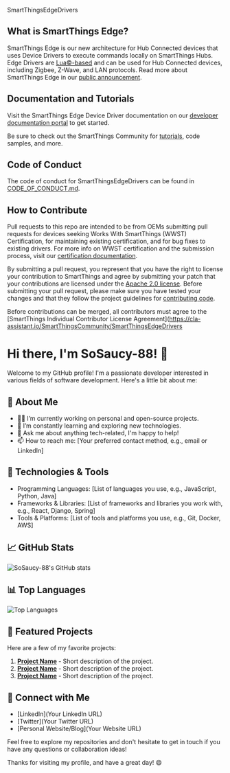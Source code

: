 SmartThingsEdgeDrivers

## What is SmartThings Edge?

SmartThings Edge is our new architecture for Hub Connected devices that uses Device Drivers to execute commands locally on SmartThings Hubs. Edge Drivers are [Lua©-based](https://www.lua.org/) and can be used for Hub Connected devices, including Zigbee, Z-Wave, and LAN protocols. Read more about SmartThings Edge in our [public announcement](https://developer.samsung.com/smartthings/blog/en-us/2021/08/19/new-smartthings-edge-for-devices-and-automations?mc_cid=aac4089a1b&mc_eid=c15e37816a).

## Documentation and Tutorials

Visit the SmartThings Edge Device Driver documentation on our [developer documentation portal](https://developer.smartthings.com/docs/devices/hub-connected/get-started) to get started.

Be sure to check out the SmartThings Community for [tutorials](https://community.smartthings.com/c/developer-programs/tutorials/103), code samples, and more.

## Code of Conduct

The code of conduct for SmartThingsEdgeDrivers can be found in
[CODE_OF_CONDUCT.md](CODE_OF_CONDUCT.md).

## How to Contribute

Pull requests to this repo are intended to be from OEMs submitting pull requests for devices seeking Works With SmartThings (WWST) Certification, for maintaining existing certification, and for bug fixes to existing drivers. For more info on WWST certification and the submission process, visit our [certification documentation](https://developer.smartthings.com/docs/devices/hub-connected/certify-your-device).

By submitting a pull request, you represent that you have the right to
license your contribution to SmartThings and agree by submitting your patch that
your contributions are licensed under the [Apache 2.0 license](LICENSE). Before
submitting your pull request, please make sure you have tested your changes and that
they follow the project guidelines for [contributing code](https://developer.smartthings.com/docs/devices/hub-connected/certify-your-device#code-formatting-and-submission-criteria).

Before contributions can be merged, all contributors must agree to the [SmartThings
Individual Contributor License
Agreement](https://cla-assistant.io/SmartThingsCommunity/SmartThingsEdgeDrivers
# Hi there, I'm SoSaucy-88! 👋

Welcome to my GitHub profile! I'm a passionate developer interested in various fields of software development. Here's a little bit about me:

## 🚀 About Me
- 👨‍💻 I’m currently working on personal and open-source projects.
- 🌱 I’m constantly learning and exploring new technologies.
- 💬 Ask me about anything tech-related, I'm happy to help!
- 📫 How to reach me: [Your preferred contact method, e.g., email or LinkedIn]

## 🔧 Technologies & Tools
- Programming Languages: [List of languages you use, e.g., JavaScript, Python, Java]
- Frameworks & Libraries: [List of frameworks and libraries you work with, e.g., React, Django, Spring]
- Tools & Platforms: [List of tools and platforms you use, e.g., Git, Docker, AWS]

## 📈 GitHub Stats
![SoSaucy-88's GitHub stats](https://github-readme-stats.vercel.app/api?username=SoSaucy-88&show_icons=true&theme=radical)

## 📊 Top Languages
![Top Languages](https://github-readme-stats.vercel.app/api/top-langs/?username=SoSaucy-88&layout=compact&theme=radical)

## 🌟 Featured Projects
Here are a few of my favorite projects:

1. **[Project Name](URL)** - Short description of the project.
2. **[Project Name](URL)** - Short description of the project.
3. **[Project Name](URL)** - Short description of the project.

## 🔗 Connect with Me
- [LinkedIn](Your LinkedIn URL)
- [Twitter](Your Twitter URL)
- [Personal Website/Blog](Your Website URL)

Feel free to explore my repositories and don't hesitate to get in touch if you have any questions or collaboration ideas!

Thanks for visiting my profile, and have a great day! 😄
